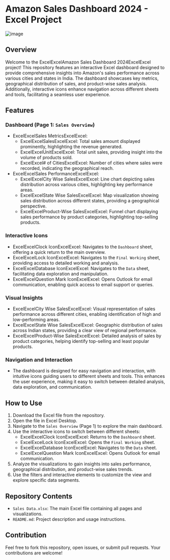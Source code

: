 

# Amazon Sales Dashboard 2024 - Excel Project

![image](https://github.com/user-attachments/assets/8c06245b-85c4-401c-8578-f3e60e6ebeb5)

## Overview

Welcome to the ExcelExcelAmazon Sales Dashboard 2024ExcelExcel project! This repository features an interactive Excel dashboard designed to provide comprehensive insights into Amazon's sales performance across various cities and states in India. The dashboard showcases key metrics, geographical distribution of sales, and product-wise sales analysis. Additionally, interactive icons enhance navigation across different sheets and tools, facilitating a seamless user experience.

## Features

### Dashboard (Page 1: `Sales Overview`)
- ExcelExcelSales MetricsExcelExcel:
  - ExcelExcelSalesExcelExcel: Total sales amount displayed prominently, highlighting the revenue generated.
  - ExcelExcelUnitExcelExcel: Total unit sales, providing insight into the volume of products sold.
  - ExcelExcel# of CitiesExcelExcel: Number of cities where sales were recorded, indicating the geographical reach.
- ExcelExcelSales PerformanceExcelExcel:
  - ExcelExcelCity Wise SalesExcelExcel: Line chart depicting sales distribution across various cities, highlighting key performance areas.
  - ExcelExcelState Wise SalesExcelExcel: Map visualization showing sales distribution across different states, providing a geographical perspective.
  - ExcelExcelProduct-Wise SalesExcelExcel: Funnel chart displaying sales performance by product categories, highlighting top-selling products.

### Interactive Icons
- ExcelExcelClock IconExcelExcel: Navigates to the `Dashboard` sheet, offering a quick return to the main overview.
- ExcelExcelLock IconExcelExcel: Navigates to the `Final Working` sheet, providing access to detailed working and analysis.
- ExcelExcelDatabase IconExcelExcel: Navigates to the `Data` sheet, facilitating data exploration and manipulation.
- ExcelExcelQuestion Mark IconExcelExcel: Opens Outlook for email communication, enabling quick access to email support or queries.

### Visual Insights
- ExcelExcelCity Wise SalesExcelExcel: Visual representation of sales performance across different cities, enabling identification of high and low-performing areas.
- ExcelExcelState Wise SalesExcelExcel: Geographic distribution of sales across Indian states, providing a clear view of regional performance.
- ExcelExcelProduct-Wise SalesExcelExcel: Detailed analysis of sales by product categories, helping identify top-selling and least popular products.

### Navigation and Interaction
- The dashboard is designed for easy navigation and interaction, with intuitive icons guiding users to different sheets and tools. This enhances the user experience, making it easy to switch between detailed analysis, data exploration, and communication.

## How to Use

1. Download the Excel file from the repository.
2. Open the file in Excel Desktop.
3. Navigate to the `Sales Overview` (Page 1) to explore the main dashboard.
4. Use the interactive icons to switch between different sheets:
   - ExcelExcelClock IconExcelExcel: Returns to the `Dashboard` sheet.
   - ExcelExcelLock IconExcelExcel: Opens the `Final Working` sheet.
   - ExcelExcelDatabase IconExcelExcel: Navigates to the `Data` sheet.
   - ExcelExcelQuestion Mark IconExcelExcel: Opens Outlook for email communication.
5. Analyze the visualizations to gain insights into sales performance, geographical distribution, and product-wise sales trends.
6. Use the filters and interactive elements to customize the view and explore specific data segments.

## Repository Contents

- `Sales Data.xlsx`: The main Excel file containing all pages and visualizations.
- `README.md`: Project description and usage instructions.


## Contribution

Feel free to fork this repository, open issues, or submit pull requests. Your contributions are welcome!

